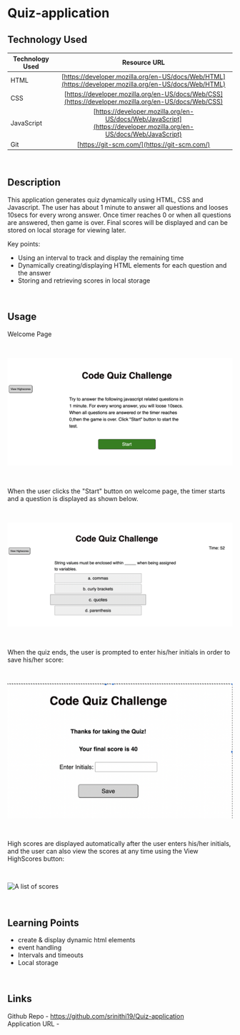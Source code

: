 # Quiz-application

## Technology Used 

| Technology Used         | Resource URL           | 
| ------------- |:-------------:| 
| HTML    | [https://developer.mozilla.org/en-US/docs/Web/HTML](https://developer.mozilla.org/en-US/docs/Web/HTML) | 
| CSS     | [https://developer.mozilla.org/en-US/docs/Web/CSS](https://developer.mozilla.org/en-US/docs/Web/CSS)      |   
| JavaScript | [https://developer.mozilla.org/en-US/docs/Web/JavaScript](https://developer.mozilla.org/en-US/docs/Web/JavaScript) |
| Git | [https://git-scm.com/](https://git-scm.com/)     |    

</br>

## Description 

This application generates quiz dynamically using HTML, CSS and Javascript. The user has about 1 minute to answer all questions and looses 10secs for every wrong answer. Once timer reaches 0 or when all questions are answered, then game is over. Final scores will be displayed and can be stored on local storage for viewing later.

Key points:
* Using an interval to track and display the remaining time
* Dynamically creating/displaying HTML elements for each question and the answer 
* Storing and retrieving scores in local storage

<br />

## Usage 

Welcome Page

<br/>

![Quiz Introduction Page](./assets/images/Welcome.png)

<br>

When the user clicks the "Start" button on welcome page, the timer starts and a question is displayed as shown below.

<br />

![Question and answer choices](./assets/images/Question.png)

<br />

 When the quiz ends, the user is prompted to enter his/her initials in order to save his/her score:

<br />

![A text box and a submit button](./assets/images/Final.png)

<br />

High scores are displayed automatically after the user enters his/her initials, and the user can also view the scores at any time using the View HighScores button:

<br />

![A list of scores](./assets/images/Scores.png)

<br />

## Learning Points 

* create & display dynamic html elements
* event handling
* Intervals and timeouts
* Local storage

<br />

## Links

Github Repo - https://github.com/srinithi19/Quiz-application <br>
Application URL - 
